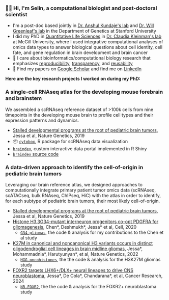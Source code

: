 ### :woman_technologist: Hi, I'm Selin, a computational biologist and post-doctoral scientist

- I'm a post-doc based jointly in [Dr. Anshul Kundaje's lab](https://kundajelab.stanford.edu) and [Dr. Will Greenleaf's lab](https://greenleaf.stanford.edu) in the Department of Genetics at Stanford University
- I did my PhD in [Quantitative Life Sciences](https://www.mcgill.ca/qls/) in [Dr. Claudia Kleinman's lab](https://functionalgenomics.ca/) at McGill University, where I used integrative computational analyses of omics data types to answer biological questions about cell identity, cell fate, and gene regulation in brain development and  brain cancer
- :dna: I care about bioinformatics/computational biology research that emphasizes [reproducibility](https://github.com/sjessa/rr), [transparency](https://github.com/fungenomics/G34-gliomas), and [reusability](https://zenodo.org/record/6929428#.YwzUIi8r1pR)
- :book: Find my papers on [Google Scholar](https://scholar.google.ca/citations?user=rkcx2NwAAAAJ&hl=en) and find me on [LinkedIn](https://www.linkedin.com/in/selinjessa/)

__Here are the key research projects I worked on during my PhD:__

### A single-cell RNAseq atlas for the developing mouse forebrain and brainstem 

We assembled a scRNAseq reference dataset of >100k cells from nine timepoints in the developing mouse brain to profile
cell types and their expression patterns and dynamics.

- [Stalled developmental programs at the root of pediatric brain tumors](https://doi.org/10.1038/s41588-019-0531-7), Jessa et al, Nature Genetics, 2019
- :package: [`cytobox`](https://fungenomics.github.io/cytobox/), R package for scRNAseq data visualization
- [`braindex`](http://cc-shiny-01.functionalgenomics.ca/braindex/clusters/), custom interactive data portal implemented in R Shiny
- [`braindex` source code](https://github.com/fungenomics/braindex)

### A data-driven approach to identify the cell-of-origin in pediatric brain tumors

Leveraging our brain reference atlas, we designed approaches to computationally integrate primary patient tumor omics data (scRNAseq, scATACseq, bulk RNAseq, ChIPseq, HiC) with 
the atlas in order to identify, for each subtype of pediatric brain tumors, their most likely cell-of-origin.

- [Stalled developmental programs at the root of pediatric brain tumors](https://doi.org/10.1038/s41588-019-0531-7), Jessa et al, Nature Genetics, 2019
- [Histone H3.3G34-mutant interneuron progenitors co-opt PDGFRA for gliomagenesis](https://www.cell.com/cell/fulltext/S0092-8674(20)31529-4), Chen*, Deshmukh*, Jessa* et al, Cell, 2020
  - [`G34-gliomas`](https://fungenomics.github.io/G34-gliomas/), the code & analysis for my contributions to the Chen et al study
- [K27M in canonical and noncanonical H3 variants occurs in distinct oligodendroglial cell lineages in brain midline gliomas](https://www.nature.com/articles/s41588-022-01205-w#Abs1), Jessa*, Mohammadnia*, Harutyunyan*, et al, Nature Genetics, 2022
  - [`HGG-oncohistones`](https://github.com/fungenomics/HGG-oncohistones), the the code & analysis for the H3K27M gliomas study
- [FOXR2 targets LHX6+/DLX+ neural lineages to drive CNS neuroblastoma](https://aacrjournals.org/cancerres/article/doi/10.1158/0008-5472.CAN-24-2248/749689/FOXR2-targets-LHX6-DLX-neural-lineages-to-drive), Jessa*, De Cola*, Chandarana*, et al, Cancer Research, 2024
  - [`NB-FOXR2`](https://github.com/fungenomics/NB-FOXR2), the the code & analysis for the FOXR2+ neuroblastoma study
